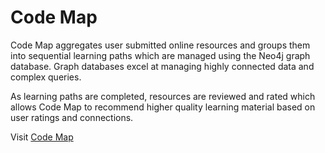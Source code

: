 # Code Map

Code Map aggregates user submitted online resources and groups them into sequential learning paths which are managed using the Neo4j graph database. Graph databases excel at managing highly connected data and complex queries.

As learning paths are completed, resources are reviewed and rated which allows Code Map to recommend higher quality learning material based on user ratings and connections.

Visit [Code Map](http://code-map.herokuapp.com/) 
